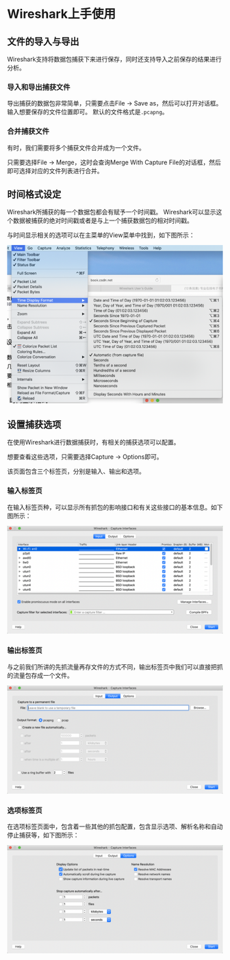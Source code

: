 # Wireshark上手使用

## 文件的导入与导出

Wireshark支持将数据包捕获下来进行保存，同时还支持导入之前保存的结果进行分析。

### 导入和导出捕获文件

导出捕获的数据包非常简单，只需要点击File -> Save as，然后可以打开对话框。
输入想要保存的文件位置即可。
默认的文件格式是`.pcapng`。

### 合并捕获文件

有时，我们需要将多个捕获文件合并成为一个文件。

只需要选择File -> Merge，这时会查询Merge With Capture File的对话框，然后即可选择对应的文件列表进行合并。

## 时间格式设定

Wireshark所捕获的每一个数据包都会有赋予一个时间戳。
Wireshark可以显示这个数据被捕获的绝对时间戳或者是与上一个捕获数据包的相对时间戳。

与时间显示相关的选项可以在主菜单的View菜单中找到，如下图所示：

![tutorial2](./picture/tutorial9.png)


## 设置捕获选项

在使用Wireshark进行数据捕获时，有相关的捕获选项可以配置。

想要查看这些选项，只需要选择Capture -> Options即可。

该页面包含三个标签页，分别是输入、输出和选项。

### 输入标签页

在输入标签页种，可以显示所有抓包的影响接口和有关这些接口的基本信息。如下图所示：

![tutorial2](./picture/tutorial10.png)

### 输出标签页

与之前我们所讲的先抓流量再存文件的方式不同，输出标签页中我们可以直接把抓的流量包存成一个文件。

![tutorial2](./picture/tutorial11.png)

### 选项标签页

在选项标签页面中，包含着一些其他的抓包配置，包含显示选项、解析名称和自动停止捕获等，如下图所示：

![tutorial2](./picture/tutorial12.png)

